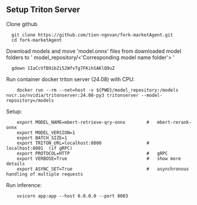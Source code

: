 ## Setup Triton Server

Clone github
```
  git clone https://github.com/tien-ngnvan/fork-marketAgent.git
  cd fork-marketAgent
```
Download models and move 'model.onnx' files from downloaded model folders to ' model_repository/<'Corresponding model name folder'> '
```
  gdown 1IaCcVfB9ibZi52WfvTg7FKihSAKlQ9uZ
```
Run container docker triton server (24.08) with CPU:
```
	docker run --rm --net=host -v ${PWD}/model_repository:/models nvcr.io/nvidia/tritonserver:24.08-py3 tritonserver --model-repository=/models
```
Setup:
```
	export MODEL_NAME=mbert-retrieve-qry-onnx        #   mbert-rerank-onnx 
	export MODEL_VERSION=1																
	export BATCH_SIZE=1
	export TRITON_URL=localhost:8000                 #   localhost:8001  (if gRPC)
	export PROTOCOL=HTTP                             #   gRPC
	export VERBOSE=True                              #   show more details
	export ASYNC_SET=True                            #   asynchronous handling of multiple requests
```
Run inference:
```
	uvicorn app:app --host 0.0.0.0 --port 8003	
```
